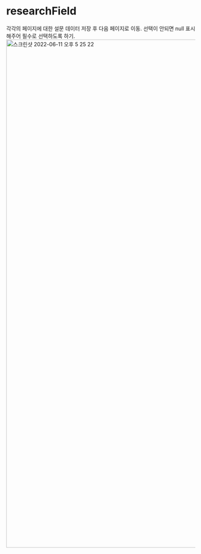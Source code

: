 # researchField
각각의 페이지에 대한 설문 데이터 저장 후 다음 페이지로 이동. 선택이 안되면 null 표시해주어 필수로 선택하도록 하기.<img width="1353" alt="스크린샷 2022-06-11 오후 5 25 22" src="https://user-images.githubusercontent.com/85045177/173180042-c3166548-99f3-4491-92df-205ddd84b0d5.png">
